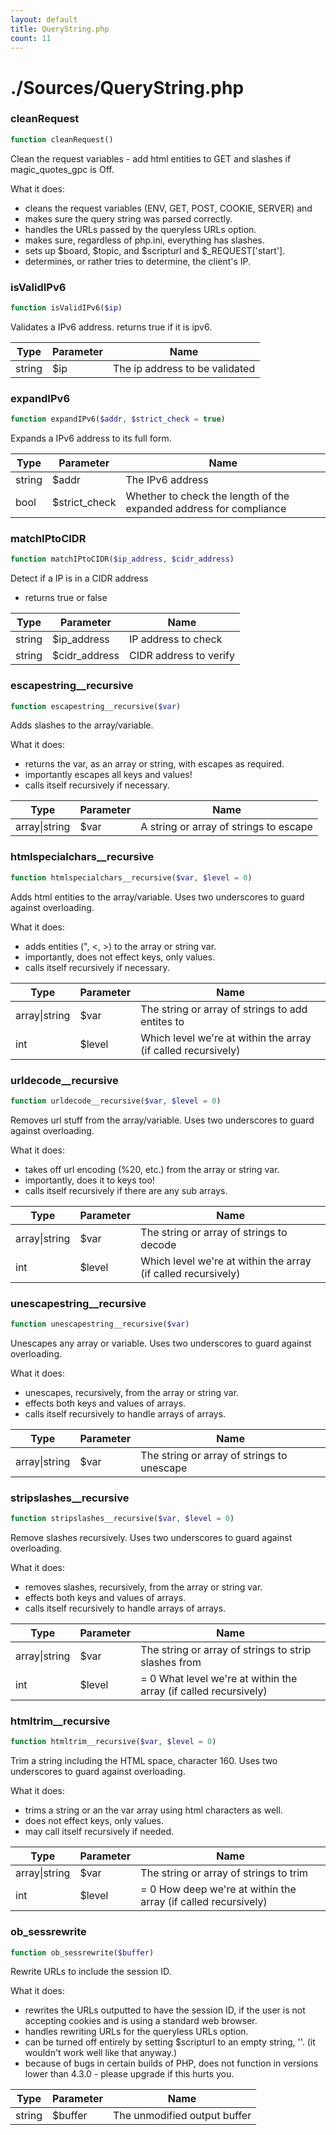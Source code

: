```yaml
---
layout: default
title: QueryString.php
count: 11
---
```


# ./Sources/QueryString.php

### cleanRequest

```php
function cleanRequest()
```
Clean the request variables - add html entities to GET and slashes if magic_quotes_gpc is Off.

What it does:
- cleans the request variables (ENV, GET, POST, COOKIE, SERVER) and
- makes sure the query string was parsed correctly.
- handles the URLs passed by the queryless URLs option.
- makes sure, regardless of php.ini, everything has slashes.
- sets up $board, $topic, and $scripturl and $_REQUEST['start'].
- determines, or rather tries to determine, the client's IP.

### isValidIPv6

```php
function isValidIPv6($ip)
```
Validates a IPv6 address. returns true if it is ipv6.



Type|Parameter|Name
---|---|---
string|$ip|The ip address to be validated
### expandIPv6

```php
function expandIPv6($addr, $strict_check = true)
```
Expands a IPv6 address to its full form.



Type|Parameter|Name
---|---|---
string|$addr|The IPv6 address
bool|$strict_check|Whether to check the length of the expanded address for compliance
### matchIPtoCIDR

```php
function matchIPtoCIDR($ip_address, $cidr_address)
```
Detect if a IP is in a CIDR address
- returns true or false



Type|Parameter|Name
---|---|---
string|$ip_address|IP address to check
string|$cidr_address|CIDR address to verify
### escapestring__recursive

```php
function escapestring__recursive($var)
```
Adds slashes to the array/variable.

What it does:
- returns the var, as an array or string, with escapes as required.
- importantly escapes all keys and values!
- calls itself recursively if necessary.

Type|Parameter|Name
---|---|---
array&#124;string|$var|A string or array of strings to escape
### htmlspecialchars__recursive

```php
function htmlspecialchars__recursive($var, $level = 0)
```
Adds html entities to the array/variable.  Uses two underscores to guard against overloading.

What it does:
- adds entities (&quot;, &lt;, &gt;) to the array or string var.
- importantly, does not effect keys, only values.
- calls itself recursively if necessary.

Type|Parameter|Name
---|---|---
array&#124;string|$var|The string or array of strings to add entites to
int|$level|Which level we're at within the array (if called recursively)
### urldecode__recursive

```php
function urldecode__recursive($var, $level = 0)
```
Removes url stuff from the array/variable.  Uses two underscores to guard against overloading.

What it does:
- takes off url encoding (%20, etc.) from the array or string var.
- importantly, does it to keys too!
- calls itself recursively if there are any sub arrays.

Type|Parameter|Name
---|---|---
array&#124;string|$var|The string or array of strings to decode
int|$level|Which level we're at within the array (if called recursively)
### unescapestring__recursive

```php
function unescapestring__recursive($var)
```
Unescapes any array or variable.  Uses two underscores to guard against overloading.

What it does:
- unescapes, recursively, from the array or string var.
- effects both keys and values of arrays.
- calls itself recursively to handle arrays of arrays.

Type|Parameter|Name
---|---|---
array&#124;string|$var|The string or array of strings to unescape
### stripslashes__recursive

```php
function stripslashes__recursive($var, $level = 0)
```
Remove slashes recursively.  Uses two underscores to guard against overloading.

What it does:
- removes slashes, recursively, from the array or string var.
- effects both keys and values of arrays.
- calls itself recursively to handle arrays of arrays.

Type|Parameter|Name
---|---|---
array&#124;string|$var|The string or array of strings to strip slashes from
int|$level|= 0 What level we're at within the array (if called recursively)
### htmltrim__recursive

```php
function htmltrim__recursive($var, $level = 0)
```
Trim a string including the HTML space, character 160.  Uses two underscores to guard against overloading.

What it does:
- trims a string or an the var array using html characters as well.
- does not effect keys, only values.
- may call itself recursively if needed.

Type|Parameter|Name
---|---|---
array&#124;string|$var|The string or array of strings to trim
int|$level|= 0 How deep we're at within the array (if called recursively)
### ob_sessrewrite

```php
function ob_sessrewrite($buffer)
```
Rewrite URLs to include the session ID.

What it does:
- rewrites the URLs outputted to have the session ID, if the user
  is not accepting cookies and is using a standard web browser.
- handles rewriting URLs for the queryless URLs option.
- can be turned off entirely by setting $scripturl to an empty
  string, ''. (it wouldn't work well like that anyway.)
- because of bugs in certain builds of PHP, does not function in
  versions lower than 4.3.0 - please upgrade if this hurts you.

Type|Parameter|Name
---|---|---
string|$buffer|The unmodified output buffer

